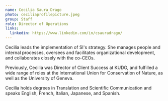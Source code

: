 ```yaml
---
name: Cecilia Saura Drago
photo: ceciliaprofilepicture.jpeg
group: Staff
role: Director of Operations
links:
  linkedin: https://www.linkedin.com/in/csauradrago/
---
```

Cecilia leads the implementation of SI's strategy. She manages people and internal processes, oversees and facilitates organizational development, and collaborates closely with the co-CEOs.

Previously, Cecilia was Director of Client Success at KUDO, and fulfilled a wide range of roles at the International Union for Conservation of Nature, as well as the University of Geneva.

Cecilia holds degrees in Translation and Scientific Communication and speaks English, French, Italian, Japanese, and Spanish.